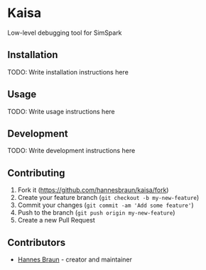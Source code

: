# Kaisa

Low-level debugging tool for SimSpark

## Installation

TODO: Write installation instructions here

## Usage

TODO: Write usage instructions here

## Development

TODO: Write development instructions here

## Contributing

1. Fork it (<https://github.com/hannesbraun/kaisa/fork>)
2. Create your feature branch (`git checkout -b my-new-feature`)
3. Commit your changes (`git commit -am 'Add some feature'`)
4. Push to the branch (`git push origin my-new-feature`)
5. Create a new Pull Request

## Contributors

- [Hannes Braun](https://github.com/hannesbraun) - creator and maintainer
